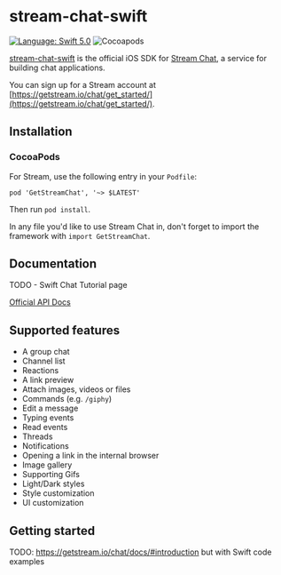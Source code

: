 # stream-chat-swift

[![Language: Swift 5.0](https://img.shields.io/badge/Swift-5.0-orange.svg)](https://swift.org)
![Cocoapods](https://img.shields.io/cocoapods/v/GetStreamChat.svg)

[stream-chat-swift](https://github.com/GetStream/stream-chat-swift) is the official iOS SDK for [Stream Chat](https://getstream.io/chat), a service for building chat applications.

You can sign up for a Stream account at [https://getstream.io/chat/get_started/](https://getstream.io/chat/get_started/).

## Installation

### CocoaPods

For Stream, use the following entry in your `Podfile`:
```
pod 'GetStreamChat', '~> $LATEST'
```
Then run `pod install`.

In any file you'd like to use Stream Chat in, don't forget to import the framework with `import GetStreamChat`.

## Documentation

TODO - Swift Chat Tutorial page

[Official API Docs](https://getstream.io/chat/docs)

## Supported features

- A group chat
- Channel list
- Reactions
- A link preview
- Attach images, videos or files
- Commands (e.g. `/giphy`)
- Edit a message
- Typing events
- Read events
- Threads
- Notifications
- Opening a link in the internal browser
- Image gallery
- Supporting Gifs
- Light/Dark styles
- Style customization
- UI customization

## Getting started


TODO: https://getstream.io/chat/docs/#introduction but with Swift code examples
